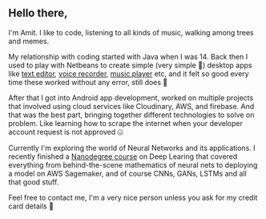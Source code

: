 ## Hello there,

I'm Amit. I like to code, listening to all kinds of music, walking among trees and memes.

My relationship with coding started with Java when I was 14. Back then I used to play with Netbeans to create simple (very simple 🤣) desktop apps like [text editor](https://github.com/singh-95/JEditor), [voice recorder](https://github.com/singh-95/Voice_Recorder_2_3), [music player](https://github.com/singh-95/JavaFX-Audio-Player) etc, and it felt so good every time these worked without any error, still does 🙂

After that I got into Android app development, worked on multiple projects that involved using cloud services like Cloudinary, AWS, and firebase. And that was the best part, bringing together different technologies to solve on problem. Like learning how to scrape the internet when your developer account request is not approved 🤐

Currently I'm exploring the world of Neural Networks and its applications. I recently finished a [Nanodegree course](https://graduation.udacity.com/confirm/AHN9KA6K) on Deep Learing that covered everything from behind-the-scene mathematics of neural nets to deploying a model on AWS Sagemaker, and of course CNNs, GANs, LSTMs and all that good stuff.

Feel free to contact me, I'm a very nice person unless you ask for my credit card details 🤪
